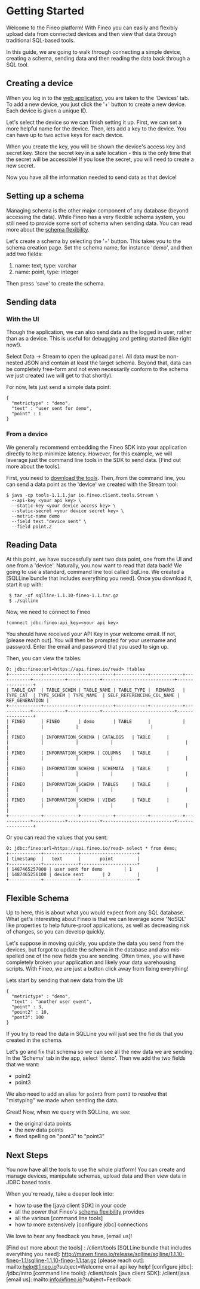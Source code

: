 # Getting Started

Welcome to the Fineo platform! With Fineo you can easily and flexibly upload data from connected 
devices and then view that data through traditional SQL-based tools.

In this guide, we are going to walk through connecting a simple device, creating a schema, 
sending data and then reading the data back through a SQL tool.

 
## Creating a device

When you log in to the [web application], you are taken to the 'Devices' tab. To add a new 
device, you just click the '+' button to create a new device. Each device is given a unique ID.

Let's select the device so we can finish setting it up. First, we can set a more helpful name for
 the device. Then, lets add a key to the device. You can have up to two active keys for each device.
 
 When you create the key, you will be shown the device's access key and secret key. Store the 
 secret key in a safe location - this is the only time that the secret will be accessible! If you
  lose the secret, you will need to create a new secret.

Now you have all the information needed to send data as that device!

## Setting up a schema
 
Managing schema is the other major component of any database (beyond accessing the data). While 
Fineo has a very flexible schema system, you still need to provide some sort of schema when 
sending data. You can read more about the [schema flexibility].
 
Let's create a schema by selecting the '+' button. This takes you to the schema creation page. 
Set the schema name, for instance 'demo', and then add two fields:

 1. name: text, type: varchar
 2. name: point, type: integer

Then press 'save' to create the schema.

## Sending data

### With the UI

Though the application, we can also send data as the logged in user, rather than as a device. 
This is useful for debugging and getting started (like right now!). 

Select Data -> Stream to open the upload panel. All data must be non-nested JSON and contain at 
least the target schema. Beyond that, data can be completely free-form and not even necessarily 
conform to the schema we just created (we will get to that shortly).
 
For now, lets just send a simple data point:

```
{
  "metrictype" : "demo",
  "text" : "user sent for demo",
  "point" : 1
}
```

### From a device

We generally recommend embedding the Fineo SDK into your application directly to help minimize 
latency. However, for this example, we will leverage just the command line tools in the SDK to 
send data. [Find out more about the tools].

First, you need to [download the tools]. Then, from the command line, you can send a data point 
as the 'device' we created with the Stream tool:
 
```
$ java -cp tools-1.1.1.jar io.fineo.client.tools.Stream \
  --api-key <your api key> \
  --static-key <your device access key> \
  --static-secret <your device secret key> \
  --metric-name demo
  --field text."device sent" \
  --field point.2
```

## Reading Data

At this point, we have successfully sent two data point, one from the UI and one from a 'device'.
Naturally, you now want to read that data back! We going to use a  standard, command line tool 
called SqlLine. We created a [SQLLine bundle that includes everything you need]. Once you 
download it, start it up with:

```
 $ tar -xf sqlline-1.1.10-fineo-1.1.tar.gz
 $ ./sqlline
```

Now, we need to connect to Fineo

```
!connect jdbc:fineo:api_key=<your api key>
```

You should have received your API Key in your welcome email. If not, [please reach out]. You will
 then be prompted for your username and password. Enter the email and password that you used to 
 sign up.
 
 Then, you can view the tables:
 
 ```
 0: jdbc:fineo:url=https://api.fineo.io/read> !tables
+------------+-------------+------------+------------+------------+------------+------------+------------+---------------------------+----------------+
| TABLE_CAT  | TABLE_SCHEM | TABLE_NAME | TABLE_TYPE |  REMARKS   |  TYPE_CAT  | TYPE_SCHEM | TYPE_NAME  | SELF_REFERENCING_COL_NAME | REF_GENERATION |
+------------+-------------+------------+------------+------------+------------+------------+------------+---------------------------+----------------+
| FINEO      | FINEO       | demo       | TABLE      |            |            |            |            |                           |                |
| FINEO      | INFORMATION_SCHEMA | CATALOGS   | TABLE      |            |            |            |            |                           |                |
| FINEO      | INFORMATION_SCHEMA | COLUMNS    | TABLE      |            |            |            |            |                           |                |
| FINEO      | INFORMATION_SCHEMA | SCHEMATA   | TABLE      |            |            |            |            |                           |                |
| FINEO      | INFORMATION_SCHEMA | TABLES     | TABLE      |            |            |            |            |                           |                |
| FINEO      | INFORMATION_SCHEMA | VIEWS      | TABLE      |            |            |            |            |                           |                |
+------------+-------------+------------+------------+------------+------------+------------+------------+---------------------------+----------------+
```

Or you can read the values that you sent:

```
0: jdbc:fineo:url=https://api.fineo.io/read> select * from demo;
+------------+-------------+---------------------+
| timestamp  |   text      |       point         |
+------------+-------------+---------------------+
| 1487465257000 | user sent for demo        | 1         |
| 1487465256100 | device sent       | 2          |
+------------+-------------+---------------------+
```

## Flexible Schema

Up to here, this is about what you would expect from any SQL database. What get's interesting 
about Fineo is that we can leverage some 'NoSQL' like properties to help future-proof 
applications, as well as decreasing risk of changes, so you can develop quickly.

Let's suppose in moving quickly, you update the data you send from the devices, but forgot to 
update the schema in the database and also mis-spelled one of the new fields you are sending. 
Often times, you will have completely broken your application and likely your data warehousing 
scripts. With Fineo, we are just a button click away from fixing everything!

Lets start by sending that new data from the UI:

```
{
  "metrictype" : "demo",
  "text" : "another user event",
  "point" : 3,
  "point2" : 10,
  "pont3": 100
}
```


If you try to read the data in SQLLine you will just see the fields that you created in the schema.

Let's go and fix that schema so we can see all the new data we are sending. In the 'Schema' tab 
in the app, select 'demo'. Then we add the two fields that we want:

 * point2
 * point3

We also need to add an alias for ```point3``` from ```pont3``` to resolve that "mistyping" we 
made when sending the data.

Great! Now, when we query with SQLLine, we see:
 * the original data points
 * the new data points
 * fixed spelling on "pont3" to "point3"

## Next Steps

You now have all the tools to use the whole platform! You can create and manage devices, 
manipulate schemas, upload data and then view data in JDBC based tools. 

When you're ready, take a deeper look into:
 * how to use the [java client SDK] in your code
 * all the power that Fineo's [schema flexibility] provides
 * all the various [command line tools]
 * how to more extensively [configure jdbc] connections

We love to hear any feedback you have, [email us]!

[web application]: https://app.fineo.io
[schema flexibility]: /schema
[download the tools]: https://maven.fineo.io/release/io/fineo/client/tools/1.1.1/tools-1.1.1.jar 
[Find out more about the tools] : /client/tools
[SQLLine bundle that includes everything you need]: http://maven.fineo.io/release/sqlline/sqlline/1.1.10-fineo-1.1/sqlline-1.1.10-fineo-1.1.tar.gz
[please reach out]: mailto:help@fineo.io?subject=Welcome email api key help!
[configure jdbc]: /jdbc/intro
[command line tools]: /client/tools
[java client SDK]: /client/java
[email us]: mailto:info@fineo.io?subject=Feedback
